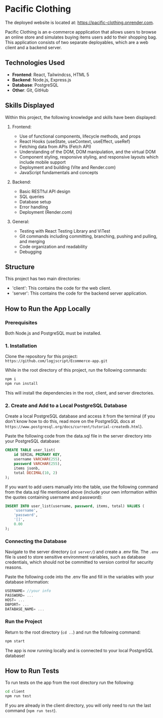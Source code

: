 # Pacific Clothing

The deployed website is located at: https://pacific-clothing.onrender.com.

Pacific Clothing is an e-commerce appplication that allows users to browse an online store and simulates buying items users add to their shopping bag. This application consists of two separate deployables, which are a web client and a backend server.

## Technologies Used

- **Frontend**: React, Tailwindcss, HTML 5
- **Backend**: Node.js, Express.js
- **Database**: PostgreSQL
- **Other**: Git, GitHub

## Skills Displayed

Within this project, the following knowledge and skills have been displayed:
1. Frontend:
   - Use of functional components, lifecycle methods, and props
   - React Hooks (useState, useContext, useEffect, useRef)
   - Fetching data from APIs (Fetch API)
   - Understanding of the DOM, DOM manipulation, and the virtual DOM
   - Component styling, responsive styling, and responsive layouts which include mobile support
   - Deployment and building (Vite and Render.com)
   - JavaScript fundamentals and concepts
     
2. Backend:
   - Basic RESTful API design
   - SQL queries
   - Database setup
   - Error handling
   - Deployment (Render.com)
     
3. General:
   - Testing with React Testing Library and ViTest
   - Git commands including committing, branching, pushing and pulling, and merging
   - Code organization and readability
   - Debugging

## Structure

This project has two main directories:

- 'client': This contains the code for the web client.
- 'server': This contains the code for the backend server application.

## How to Run the App Locally

### Prerequisites
Both Node.js and PostgreSQL must be installed.

### 1. Installation
Clone the repository for this project: 
```https://github.com/logjscript/Ecommerce-app.git```

While in the root directory of this project, run the following commands:
```bash
npm i
npm run install
```
This will install the dependencies in the root, client, and server directories.

### 2. Create and Add to a Local PostgreSQL Database

Create a local PostgreSQL database and access it from the terminal (if you don't know how to do this, read more on the PostgreSQL docs at ```https://www.postgresql.org/docs/current/tutorial-createdb.html```). 

Paste the following code from the data.sql file in the server directory into your PostgreSQL database:

```sql
CREATE TABLE user_list(
    id SERIAL PRIMARY KEY,
    username VARCHAR(255),
    password VARCHAR(255),
    items jsonb,
    total DECIMAL(10, 2)
);
```

If you want to add users manually into the table, use the following command from the data.sql file mentioned above
(include your own information within the quotes containing username and password):

```sql
INSERT INTO user_list(username, password, items, total) VALUES (
    'username', 
    'password', 
    '[]',
    0.00
);
```

### Connecting the Database

Navigate to the server directory (```cd server/```) and create a .env file.
The `.env` file is used to store sensitive environment variables, such as database credentials, which should not be committed to version control for security reasons.

Paste the following code into the .env file and fill in the variables with your database information:

```JavaScript
USERNAME= //your info
PASSWORD= ...
HOST= ...
DBPORT= ...
DATABASE_NAME= ...
```

### Run the Project

Return to the root directory (```cd ..```) and run the following command:

```bash 
npm start
```

The app is now running locally and is connected to your local PostgreSQL database!

## How to Run Tests 

To run tests on the app from the root directory run the following:

```bash
cd client
npm run test
```

If you are already in the client directory, you will only need to run the last command (```npm run test```).



